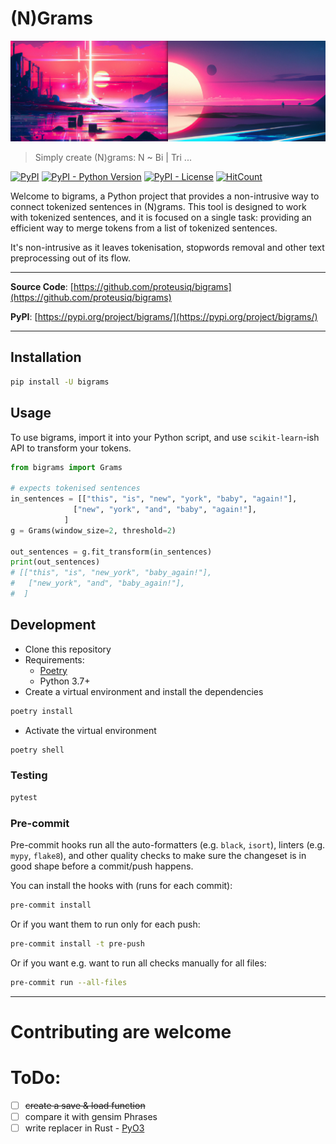 # (N)Grams
![bigrams](assets/bigrams.png)
> Simply create (N)grams: N ~ Bi | Tri ...

[![PyPI](https://img.shields.io/pypi/v/bigrams?style=flat-square)](https://pypi.python.org/pypi/bigrams/)
[![PyPI - Python Version](https://img.shields.io/pypi/pyversions/bigrams?style=flat-square)](https://pypi.python.org/pypi/bigrams/)
[![PyPI - License](https://img.shields.io/pypi/l/bigrams?style=flat-square)](https://pypi.python.org/pypi/bigrams/)
[![HitCount](https://hits.dwyl.com/proteusiq/bigrams.svg)](https://hits.dwyl.com/proteusiq/bigrams)


Welcome to bigrams, a Python project that provides a non-intrusive way to connect tokenized sentences in (N)grams.
This tool is designed to work with tokenized sentences, and it is focused on a single task: providing an efficient way
to merge tokens from a list of tokenized sentences.

It's non-intrusive as it leaves tokenisation, stopwords removal and other text preprocessing out of its flow.

---

**Source Code**: [https://github.com/proteusiq/bigrams](https://github.com/proteusiq/bigrams)

**PyPI**: [https://pypi.org/project/bigrams/](https://pypi.org/project/bigrams/)

---


## Installation

```sh
pip install -U bigrams
```

## Usage

To use bigrams, import it into your Python script, and use `scikit-learn`-ish API to transform your tokens.

```python
from bigrams import Grams

# expects tokenised sentences
in_sentences = [["this", "is", "new", "york", "baby", "again!"],
              ["new", "york", "and", "baby", "again!"],
            ]
g = Grams(window_size=2, threshold=2)

out_sentences = g.fit_transform(in_sentences)
print(out_sentences)
# [["this", "is", "new_york", "baby_again!"],
#   ["new_york", "and", "baby_again!"],
#  ]
```

## Development

* Clone this repository
* Requirements:
  * [Poetry](https://python-poetry.org/)
  * Python 3.7+
* Create a virtual environment and install the dependencies

```sh
poetry install
```

* Activate the virtual environment

```sh
poetry shell
```

### Testing

```sh
pytest
```

### Pre-commit

Pre-commit hooks run all the auto-formatters (e.g. `black`, `isort`), linters (e.g. `mypy`, `flake8`), and other quality
 checks to make sure the changeset is in good shape before a commit/push happens.

You can install the hooks with (runs for each commit):

```sh
pre-commit install
```

Or if you want them to run only for each push:

```sh
pre-commit install -t pre-push
```

Or if you want e.g. want to run all checks manually for all files:

```sh
pre-commit run --all-files
```

---

# Contributing are welcome

# ToDo:
 - [ ] ~~create a save & load function~~
 - [ ] compare it with gensim Phrases
 - [ ] write replacer in Rust - [PyO3](https://github.com/PyO3/pyo3)
